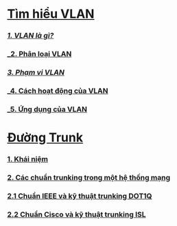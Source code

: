 # [Tìm hiểu VLAN](https://github.com/huybmt2602/Thuc-tap-2023/blob/main/HuyNV/5.%20VLAN%2C%20Trunk/Docs/VLAN.md#t%C3%ACm-hi%E1%BB%83u-vlan)

### [_1. VLAN là gì?_](https://github.com/huybmt2602/Thuc-tap-2023/blob/main/HuyNV/5.%20VLAN%2C%20Trunk/Docs/VLAN.md#1-vlan-l%C3%A0-g%C3%AC)

### [_2. Phân loại VLAN](https://github.com/huybmt2602/Thuc-tap-2023/blob/main/HuyNV/5.%20VLAN%2C%20Trunk/Docs/VLAN.md#2-ph%C3%A2n-lo%E1%BA%A1i-vlan)
### [_3. Phạm vi VLAN_](https://github.com/huybmt2602/Thuc-tap-2023/blob/main/HuyNV/5.%20VLAN%2C%20Trunk/Docs/VLAN.md#3-ph%E1%BA%A1m-vi-vlan)
### [_4. Cách hoạt động của VLAN](https://github.com/huybmt2602/Thuc-tap-2023/blob/main/HuyNV/5.%20VLAN%2C%20Trunk/Docs/VLAN.md#4-c%C3%A1ch-ho%E1%BA%A1t-%C4%91%E1%BB%99ng-c%E1%BB%A7a-vlan)
### [_5. Ứng dụng của VLAN](https://github.com/huybmt2602/Thuc-tap-2023/blob/main/HuyNV/5.%20VLAN%2C%20Trunk/Docs/VLAN.md#4-c%C3%A1ch-ho%E1%BA%A1t-%C4%91%E1%BB%99ng-c%E1%BB%A7a-vlan)

# [Đường Trunk](https://github.com/huybmt2602/Thuc-tap-2023/blob/main/HuyNV/5.%20VLAN%2C%20Trunk/Docs/Trunking.md#%C4%91%C6%B0%E1%BB%9Dng-trunk)

### [1. Khái niệm](https://github.com/huybmt2602/Thuc-tap-2023/blob/main/HuyNV/5.%20VLAN%2C%20Trunk/Docs/Trunking.md#1-kh%C3%A1i-ni%E1%BB%87m)
### [2. Các chuẩn trunking trong một hệ thống mạng](https://github.com/huybmt2602/Thuc-tap-2023/blob/main/HuyNV/5.%20VLAN%2C%20Trunk/Docs/Trunking.md#2-c%C3%A1c-chu%E1%BA%A9n-trunking-trong-m%E1%BB%99t-h%E1%BB%87-th%E1%BB%91ng-m%E1%BA%A1ng)
### [2.1 Chuẩn IEEE và kỹ thuật trunking DOT1Q](https://github.com/huybmt2602/Thuc-tap-2023/blob/main/HuyNV/5.%20VLAN%2C%20Trunk/Docs/Trunking.md#21-chu%E1%BA%A9n-ieee-v%C3%A0-k%E1%BB%B9-thu%E1%BA%ADt-trunking-dot1q)
### [2.2 Chuẩn Cisco và kỹ thuật trunking ISL](https://github.com/huybmt2602/Thuc-tap-2023/blob/main/HuyNV/5.%20VLAN%2C%20Trunk/Docs/Trunking.md#22-chu%E1%BA%A9n-cisco-v%C3%A0-k%E1%BB%B9-thu%E1%BA%ADt-trunking-isl)